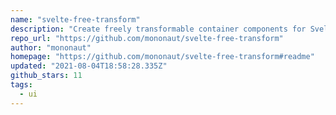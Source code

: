 ```yaml
---
name: "svelte-free-transform"
description: "Create freely transformable container components for Svelte."
repo_url: "https://github.com/mononaut/svelte-free-transform"
author: "mononaut"
homepage: "https://github.com/mononaut/svelte-free-transform#readme"
updated: "2021-08-04T18:58:28.335Z"
github_stars: 11
tags: 
  - ui
---
```

